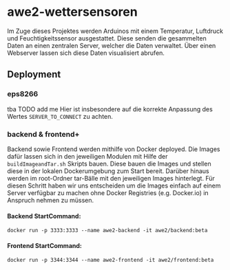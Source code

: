 # awe2-wettersensoren

Im Zuge dieses Projektes werden Arduinos mit einem Temperatur, Luftdruck und Feuchtigkeitssensor ausgestattet.
Diese senden die gesammelten Daten an einen zentralen Server, welcher die Daten verwaltet. 
Über einen Webserver lassen sich diese Daten visualisiert abrufen.


## Deployment 
### eps8266
tba TODO add me
Hier ist insbesondere auf die korrekte Anpassung des Wertes ```SERVER_TO_CONNECT``` zu achten.

### backend & frontend+
Backend sowie Frontend werden mithilfe von Docker deployed. 
Die Images dafür lassen sich in den jeweiligen Modulen mit Hilfe der ```buildImageandTar.sh``` Skripts bauen.
Diese bauen die Images und stellen diese in der lokalen Dockerumgebung zum Start bereit.
Darüber hinaus werden im root-Ordner tar-Bälle mit den jeweiligen Images hinterlegt.
Für diesen Schritt haben wir uns entscheiden um die Images einfach auf einem Server verfügbar zu machen
ohne Docker Registries (e.g. Docker.io) in Anspruch nehmen zu müssen.

#### Backend StartCommand:
```docker run -p 3333:3333 --name awe2-backend -it awe2/backend:beta```

#### Frontend StartCommand:
```docker run -p 3344:3344 --name awe2-frontend -it awe2/frontend:beta```


